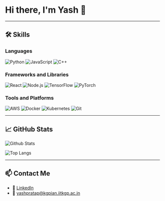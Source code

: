 # Hi there, I'm Yash 👋

---

## 🛠️ Skills

### Languages
![Python](https://img.shields.io/badge/-Python-3776AB?style=flat&logo=python&logoColor=white)
![JavaScript](https://img.shields.io/badge/-JavaScript-EDD222?style=flat&logo=javascript&logoColor=white)
![C++](https://img.shields.io/badge/-C++-00599C?style=flat&logo=cplusplus&logoColor=white)

### Frameworks and Libraries
![React](https://img.shields.io/badge/-React-61DAFB?style=flat&logo=react&logoColor=white)
![Node.js](https://img.shields.io/badge/-Node.js-339933?style=flat&logo=node.js&logoColor=white)
![TensorFlow](https://img.shields.io/badge/-TensorFlow-FF6F00?style=flat&logo=tensorflow&logoColor=white)
![PyTorch](https://img.shields.io/badge/-PyTorch-EE4C2C?style=flat&logo=pytorch&logoColor=white)

### Tools and Platforms
![AWS](https://img.shields.io/badge/-AWS-232F3E?style=flat&logo=amazon-aws&logoColor=white)
![Docker](https://img.shields.io/badge/-Docker-2496ED?style=flat&logo=docker&logoColor=white)
![Kubernetes](https://img.shields.io/badge/-Kubernetes-326CE5?style=flat&logo=kubernetes&logoColor=white)
![Git](https://img.shields.io/badge/-Git-F05032?style=flat&logo=git&logoColor=white)

---

## 📈 GitHub Stats

![Github Stats](https://github-readme-stats.vercel.app/api?username=pratapyash&show_icons=true&hide=stars&include_all_commits=true&count_private=true&role=OWNER,ORGANIZATION_MEMBER,COLLABORATOR)

![Top Langs](https://github-readme-stats.vercel.app/api/top-langs/?username=pratapyash&layout=compact&hide=jupyter%20notebook,c%2B%2B,HTML,CSS&count_private=true&role=OWNER,ORGANIZATION_MEMBER,COLLABORATOR)

---

## 📫 Contact Me

- 💼 [LinkedIn](https://www.linkedin.com/in/pratap-yash)
- 📧 yashpratap@kgpian.iitkgp.ac.in
